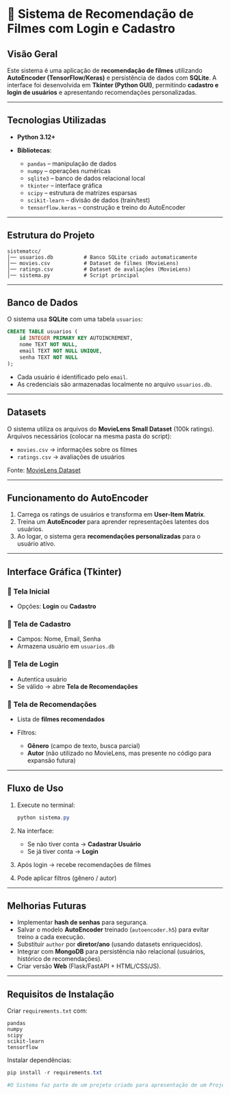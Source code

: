 # 📑 Sistema de Recomendação de Filmes com Login e Cadastro

##  Visão Geral

Este sistema é uma aplicação de **recomendação de filmes** utilizando **AutoEncoder (TensorFlow/Keras)** e persistência de dados com **SQLite**.
A interface foi desenvolvida em **Tkinter (Python GUI)**, permitindo **cadastro e login de usuários** e apresentando recomendações personalizadas.

---

##  Tecnologias Utilizadas

* **Python 3.12+**
* **Bibliotecas**:

  * `pandas` – manipulação de dados
  * `numpy` – operações numéricas
  * `sqlite3` – banco de dados relacional local
  * `tkinter` – interface gráfica
  * `scipy` – estrutura de matrizes esparsas
  * `scikit-learn` – divisão de dados (train/test)
  * `tensorflow.keras` – construção e treino do AutoEncoder

---

##  Estrutura do Projeto

```
sistematcc/
│── usuarios.db          # Banco SQLite criado automaticamente
│── movies.csv           # Dataset de filmes (MovieLens)
│── ratings.csv          # Dataset de avaliações (MovieLens)
│── sistema.py           # Script principal
```

---

##  Banco de Dados

O sistema usa **SQLite** com uma tabela `usuarios`:

```sql
CREATE TABLE usuarios (
    id INTEGER PRIMARY KEY AUTOINCREMENT,
    nome TEXT NOT NULL,
    email TEXT NOT NULL UNIQUE,
    senha TEXT NOT NULL
);
```

* Cada usuário é identificado pelo `email`.
* As credenciais são armazenadas localmente no arquivo `usuarios.db`.

---

##  Datasets

O sistema utiliza os arquivos do **MovieLens Small Dataset** (100k ratings).
Arquivos necessários (colocar na mesma pasta do script):

* `movies.csv` → informações sobre os filmes
* `ratings.csv` → avaliações de usuários

Fonte: [MovieLens Dataset](https://grouplens.org/datasets/movielens/)

---

##  Funcionamento do AutoEncoder

1. Carrega os ratings de usuários e transforma em **User-Item Matrix**.
2. Treina um **AutoEncoder** para aprender representações latentes dos usuários.
3. Ao logar, o sistema gera **recomendações personalizadas** para o usuário ativo.

---

##  Interface Gráfica (Tkinter)

### 🔹 Tela Inicial

* Opções: **Login** ou **Cadastro**

### 🔹 Tela de Cadastro

* Campos: Nome, Email, Senha
* Armazena usuário em `usuarios.db`

### 🔹 Tela de Login

* Autentica usuário
* Se válido → abre **Tela de Recomendações**

### 🔹 Tela de Recomendações

* Lista de **filmes recomendados**
* Filtros:

  * **Gênero** (campo de texto, busca parcial)
  * **Autor** (não utilizado no MovieLens, mas presente no código para expansão futura)

---

##  Fluxo de Uso

1. Execute no terminal:

   ```powershell
   python sistema.py
   ```
2. Na interface:

   * Se não tiver conta → **Cadastrar Usuário**
   * Se já tiver conta → **Login**
3. Após login → recebe recomendações de filmes
4. Pode aplicar filtros (gênero / autor)

---

##  Melhorias Futuras

* Implementar **hash de senhas** para segurança.
* Salvar o modelo **AutoEncoder** treinado (`autoencoder.h5`) para evitar treino a cada execução.
* Substituir `author` por **diretor/ano** (usando datasets enriquecidos).
* Integrar com **MongoDB** para persistência não relacional (usuários, histórico de recomendações).
* Criar versão **Web** (Flask/FastAPI + HTML/CSS/JS).

---

##  Requisitos de Instalação

Criar `requirements.txt` com:

```
pandas
numpy
scipy
scikit-learn
tensorflow
```

Instalar dependências:

```powershell
pip install -r requirements.txt

#O Sistema faz parte de um projeto criado para apresentação de um Projeto de Conclusão de Curso (TCC)
